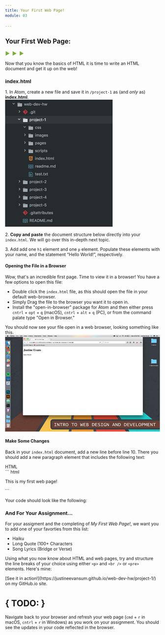 ```yaml
---
title: Your First Web Page!
module: 03

---
```


## Your First Web Page:
<span style="color: #79AF33; font-size: medium; font-weight: bold">▶ &nbsp;▶  &nbsp;▶</span>

Now that you know the basics of HTML it is time to write an HTML document and get it up on the web!

### index.html
1\. In Atom, create a new file and save it in `/project-1` as (and _only_ as) **index.html**. <br />
![Project 1 Directory in Atom](../imgs/p1-atom-directory.png)

2\. **Copy and paste** the document structure below directly into your `index.html`. We will go over this in-depth next topic.
<p data-height="400" data-theme-id="30567" data-slug-hash="brJNRa" data-default-tab="html" data-user="Media-Ed-Online" data-embed-version="2" data-pen-title="brJNRa" class="codepen"></p><script async src="https://production-assets.codepen.io/assets/embed/ei.js"></script>

3\. Add add one `h1` element and one `p` element. Populate these elements with your name, and the statement “Hello World!”, respectively.
<p data-height="400" data-theme-id="30567" data-slug-hash="MvRYvZ" data-default-tab="html,result" data-user="Media-Ed-Online" data-embed-version="2" data-pen-title="Topic-02: My First Web Page! Pt. 2" class="codepen"></p>
<script async src="https://production-assets.codepen.io/assets/embed/ei.js"></script>

#### Opening the File in a Browser
Wow, that's an incredible first page. Time to view it in a browser! You have a few options to open this file:

- Double click the `index.html` file, as this should open the file in your default web-browser.
- Simply Drag the file to the browser you want it to open in.
- Install the "open-in-browser" package for Atom and then either press `cntrl` + `opt` + `q` (macOS), `cntrl` + `alt` + `q` (PC), or from the command palate type "Open in Browser."

You should now see your file open in a web browser, looking something like this.
![Example of the first web page](../imgs/index-browser-view.png)

#### Make Some Changes
Back in your `index.html` document, add a new line before line 10. There you should add a new paragraph element that includes the following text:

<div id="code-heading">HTML</div>
``` html
<p>This is my first web page!</p>
```

Your code should look like the following:
<p data-height="400" data-theme-id="30567" data-slug-hash="gxybdX" data-default-tab="html,result" data-user="Media-Ed-Online" data-embed-version="2" data-pen-title="Topic-02: My First Web Page! Pt. 3" class="codepen"></p>
<script async src="https://production-assets.codepen.io/assets/embed/ei.js"></script>


### And For Your Assignment...
For your assigment and the completing of _My First Web Page!_, we want you to add one of your favorties from this list:
- Haiku
- Long Quote (100+ Characters
- Song Lyrics (Bridge or Verse)

Using what you now know about HTML and web pages, try and structure the line breaks of your choice using either `<p>` and `<br />` or `<pre>` elements. Here's mine:
<p data-height="600" data-theme-id="30567" data-slug-hash="xLogmW" data-default-tab="html,result" data-user="Media-Ed-Online" data-embed-version="2" data-pen-title="Topic-02: My First Web Page! Pt. 4" class="codepen"></p>
<script async src="https://production-assets.codepen.io/assets/embed/ei.js"></script>
[See it in action!](https://justineevansum.github.io/web-dev-hw/project-1/) on my GitHub.io site.

# { TODO: }
Navigate back to your browser and refresh your web page (`cmd` + `r` in macOS, `cntrl` + `r` in Windows) as you work on your assignment. You should see the updates in your code reflected in the browser.
